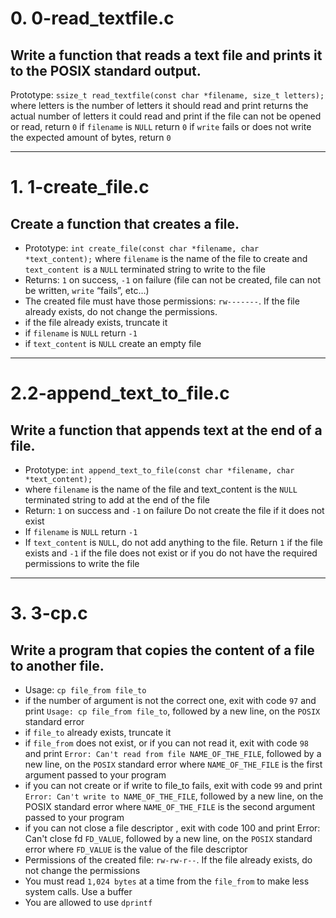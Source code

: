 # 0. **0-read_textfile.c**

## Write a function that reads a text file and prints it to the POSIX standard output.

Prototype: `ssize_t read_textfile(const char *filename, size_t letters);`
where letters is the number of letters it should read and print
returns the actual number of letters it could read and print
if the file can not be opened or read, return `0`
if `filename` is `NULL` return `0`
if `write` fails or does not write the expected amount of bytes, return `0`

---

# 1. **1-create_file.c**

## Create a function that creates a file.

- Prototype: `int create_file(const char *filename, char *text_content);`
  where `filename` is the name of the file to create and `text_content `is a `NULL` terminated string to write to the file
- Returns: `1` on success, `-1` on failure (file can not be created, file can not be written, `write` “fails”, etc…)
- The created file must have those permissions: `rw-------`. If the file already exists, do not change the permissions.
- if the file already exists, truncate it
- if `filename` is `NULL` return `-1`
- if `text_content` is `NULL` create an empty file

---

# 2.**2-append_text_to_file.c**

## Write a function that appends text at the end of a file.

- Prototype: `int append_text_to_file(const char *filename, char *text_content);`
- where `filename` is the name of the file and text_content is the `NULL` terminated string to add at the end of the file
- Return: `1` on success and `-1` on failure
  Do not create the file if it does not exist
- If `filename` is `NULL` return `-1`
- If `text_content` is `NULL`, do not add anything to the file. Return `1` if the file exists and `-1` if the file does not exist or if you do not have the required permissions to write the file

---

# 3. **3-cp.c**

## Write a program that copies the content of a file to another file.

- Usage: `cp file_from file_to`
- if the number of argument is not the correct one, exit with code `97` and print `Usage: cp file_from file_to`, followed by a new line, on the `POSIX` standard error
- if `file_to` already exists, truncate it
- if `file_from` does not exist, or if you can not read it, exit with code `98` and print `Error: Can't read from file NAME_OF_THE_FILE`, followed by a new line, on the `POSIX` standard error
  where `NAME_OF_THE_FILE` is the first argument passed to your program
- if you can not create or if write to file_to fails, exit with code `99` and print `Error: Can't write to NAME_OF_THE_FILE`, followed by a new line, on the POSIX standard error
  where `NAME_OF_THE_FILE` is the second argument passed to your program
- if you can not close a file descriptor , exit with code 100 and print Error: Can't close fd `FD_VALUE`, followed by a new line, on the `POSIX` standard error
  where `FD_VALUE` is the value of the file descriptor
- Permissions of the created file: `rw-rw-r--`. If the file already exists, do not change the permissions
- You must read `1,024 bytes` at a time from the `file_from` to make less system calls. Use a buffer
- You are allowed to use `dprintf`

